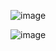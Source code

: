 ![image](https://user-images.githubusercontent.com/60442877/226210145-d96d0744-dd71-433e-8e58-38319e8738c7.png)

![image](https://user-images.githubusercontent.com/60442877/226210150-37652e93-85e8-4721-b407-f042f4ffae59.png)
